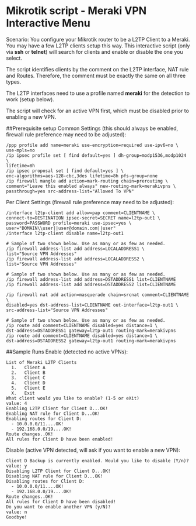 # Mikrotik script - Meraki VPN Interactive Menu

Scenario:
You configure your Mikrotik router to be a L2TP Client to a Meraki. You may
have a few L2TP clients setup this way. This interactive script (only
via **ssh** or **telnet**) will search for clients and enable or disable the
one you select.

The script identifies clients by the comment on the L2TP interface, NAT rule
and Routes. Therefore, the comment must be exactly the same on all three types.

The L2TP interfaces need to use a profile named **meraki** for the detection
to work (setup below).

The script will check for an active VPN first, which must be disabled prior
to enabling a new VPN.

##Prerequisite setup
Common Settings (this should always be enabled, firewall rule preference may
  need to be adjusted):

    /ppp profile add name=meraki use-encryption=required use-ipv6=no \
    use-mpls=no
    /ip ipsec profile set [ find default=yes ] dh-group=modp1536,modp1024 \
    lifetime=8h
    /ip ipsec proposal set [ find default=yes ] \
    enc-algorithms=aes-128-cbc,3des lifetime=8h pfs-group=none
    /ip firewall mangle add action=mark-routing chain=prerouting \
    comment="Leave this enabled always" new-routing-mark=merakivpns \
    passthrough=yes src-address-list="Allowed To VPN"

Per Client Settings (firewall rule preference may need to be adjusted):

    /interface l2tp-client add allow=pap comment=CLIENTNAME \
    connect-to=DESTINATION ipsec-secret=SECRET name=l2tp-out1 \
    password=PASSWORD profile=meraki use-ipsec=yes \
    user="DOMAIN\\user||user@domain.com||user"
    /interface l2tp-client disable name=l2tp-out1

    # Sample of two shown below. Use as many or as few as needed.
    /ip firewall address-list add address=LOCALADDRESS1 \
    list="Source VPN Addresses"
    /ip firewall address-list add address=LOCALADDRESS2 \
    list="Source VPN Addresses"

    # Sample of two shown below. Use as many or as few as needed.
    /ip firewall address-list add address=DSTADDRESS1 list=CLIENTNAME
    /ip firewall address-list add address=DSTADDRESS2 list=CLIENTNAME

    /ip firewall nat add action=masquerade chain=srcnat comment=CLIENTNAME \
    disabled=yes dst-address-list=CLIENTNAME out-interface=l2tp-out1 \
    src-address-list="Source VPN Addresses"

    # Sample of two shown below. Use as many or as few as needed.
    /ip route add comment=CLIENTNAME disabled=yes distance=1 \
    dst-address=DSTADDRESS1 gateway=l2tp-out1 routing-mark=merakivpns
    /ip route add comment=CLIENTNAME disabled=yes distance=1 \
    dst-address=DSTADDRESS2 gateway=l2tp-out1 routing-mark=merakivpns

##Sample Runs
Enable (detected no active VPNs):

    List of Meraki L2TP Clients
      1.   Client A
      2.   Client B
      3.   Client C
      4.   Client D
      5.   Client E
      X.   Exit
    What client would you like to enable? (1-5 or eXit)
    value: 4
    Enabling L2TP Client for Client D...OK!
    Enabling NAT rule for Client D...OK!
    Enabling routes for Client D:
      - 10.0.0.0/11....OK!
      - 192.168.0.0/19....OK!
    Route changes..OK!
    All rules for Client D have been enabled!

Disable (active VPN detected, will ask if you want to enable a new VPN):

    Client D Backup is currently enabled. Would you like to disable (Y/n)?
    value: y
    Disabling L2TP Client for Client D...OK!
    Disabling NAT rule for Client D...OK!
    Disabling routes for Client D:
      - 10.0.0.0/11....OK!
      - 192.168.0.0/19....OK!
    Route changes..OK!
    All rules for Client D have been disabled!
    Do you want to enable another VPN (y/N)?
    value: n
    Goodbye!
